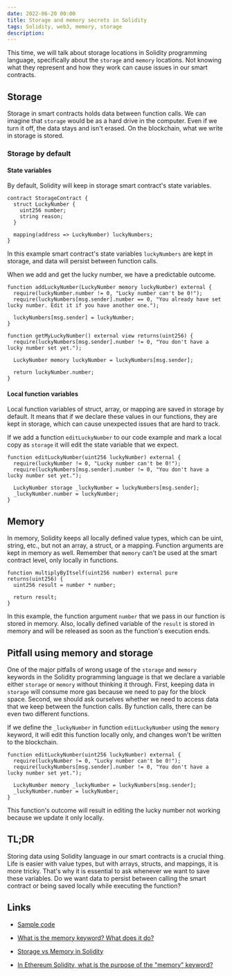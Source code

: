 ```yaml
---
date: 2022-06-20 00:00
title: Storage and memory secrets in Solidity 
tags: Solidity, web3, memory, storage
description: 
---
```


This time, we will talk about storage locations in Solidity programming language, specifically about the `storage` and `memory` locations. Not knowing what they represent and how they work can cause issues in our smart contracts.

## Storage

Storage in smart contracts holds data between function calls. We can imagine that `storage` would be as a hard drive in the computer. Even if we turn it off, the data stays and isn't erased. On the blockchain, what we write in storage is stored.

### Storage by default

#### State variables

By default, Solidity will keep in storage smart contract's state variables.

```solidity
contract StorageContract {
  struct LuckyNumber {
    uint256 number;
    string reason;
  }

  mapping(address => LuckyNumber) luckyNumbers;
}
```

In this example smart contract's state variables `luckyNumbers` are kept in storage, and data will persist between function calls.

When we add and get the lucky number, we have a predictable outcome.

```solidity
function addLuckyNumber(LuckyNumber memory luckyNumber) external {
  require(luckyNumber.number != 0, "Lucky number can't be 0!");
  require(luckyNumbers[msg.sender].number == 0, "You already have set lucky number. Edit it if you have another one.");

  luckyNumbers[msg.sender] = luckyNumber;
}

function getMyLuckyNumber() external view returns(uint256) {
  require(luckyNumbers[msg.sender].number != 0, "You don't have a lucky number set yet.");

  LuckyNumber memory luckyNumber = luckyNumbers[msg.sender];

  return luckyNumber.number;
}
```

#### Local function variables

Local function variables of struct, array, or mapping are saved in storage by default. It means that if we declare these values in our functions, they are kept in storage, which can cause unexpected issues that are hard to track.

If we add a function `editLuckyNumber` to our code example and mark a local copy as `storage` it will edit the state variable that we expect.

```solidity
function editLuckyNumber(uint256 luckyNumber) external {
  require(luckyNumber != 0, "Lucky number can't be 0!");
  require(luckyNumbers[msg.sender].number != 0, "You don't have a lucky number set yet.");

  LuckyNumber storage _luckyNumber = luckyNumbers[msg.sender];
  _luckyNumber.number = luckyNumber;
}
```

## Memory

In memory, Solidity keeps all locally defined value types, which can be uint, string, etc., but not an array, a struct, or a mapping. Function arguments are kept in memory as well. Remember that `memory` can't be used at the smart contract level, only locally in functions.

```solidity
function multiplyByItself(uint256 number) external pure returns(uint256) {
  uint256 result = number * number;

  return result;
}
```

In this example, the function argument `number` that we pass in our function is stored in memory. Also, locally defined variable of the `result` is stored in memory and will be released as soon as the function's execution ends.

## Pitfall using memory and storage

One of the major pitfalls of wrong usage of the `storage` and `memory` keywords in the Solidity programming language is that we declare a variable either `storage` or `memory` without thinking it through. First, keeping data in `storage` will consume more gas because we need to pay for the block space. Second, we should ask ourselves whether we need to access data that we keep between the function calls. By function calls, there can be even two different functions.

If we define the `_luckyNumber` in function `editLuckyNumber` using the `memory` keyword, it will edit this function locally only, and changes won't be written to the blockchain.

```solidity
function editLuckyNumber(uint256 luckyNumber) external {
  require(luckyNumber != 0, "Lucky number can't be 0!");
  require(luckyNumbers[msg.sender].number != 0, "You don't have a lucky number set yet.");

  LuckyNumber memory _luckyNumber = luckyNumbers[msg.sender];
  _luckyNumber.number = luckyNumber;
}
```

This function's outcome will result in editing the lucky number not working because we update it only locally.

## TL;DR

Storing data using Solidity language in our smart contracts is a crucial thing. Life is easier with value types, but with arrays, structs, and mappings, it is more tricky. That's why it is essential to ask whenever we want to save these variables. Do we want data to persist between calling the smart contract or being saved locally while executing the function?

## Links

* [Sample code](https://gist.github.com/fassko/5b19bee0c78e3e41aa5d52573b2e696e)

* [What is the memory keyword? What does it do?](https://docs.soliditylang.org/en/v0.3.3/frequently-asked-questions.html#what-is-the-memory-keyword-what-does-it-do)
* [Storage vs Memory in Solidity](https://www.geeksforgeeks.org/storage-vs-memory-in-solidity/)
* [In Ethereum Solidity, what is the purpose of the "memory" keyword?](https://stackoverflow.com/questions/33839154/in-ethereum-solidity-what-is-the-purpose-of-the-memory-keyword)
